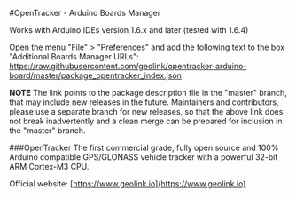 #OpenTracker - Arduino Boards Manager

Works with Arduino IDEs version 1.6.x and later (tested with 1.6.4)

Open the menu "File" > "Preferences" and add the following text to the box "Additional Boards Manager URLs":
https://raw.githubusercontent.com/geolink/opentracker-arduino-board/master/package_opentracker_index.json

**NOTE**
The link points to the package description file in the "master" branch, that may include new releases in the future.
Maintainers and contributors, please use a separate branch for new releases, so that the above link does not break inadvertently and a clean merge can be prepared for inclusion in the "master" branch.

###OpenTracker
The first commercial grade, fully open source and 100% Arduino compatible GPS/GLONASS vehicle tracker with a powerful 32-bit ARM Cortex-M3 CPU.

Official website: [https://www.geolink.io](https://www.geolink.io)
